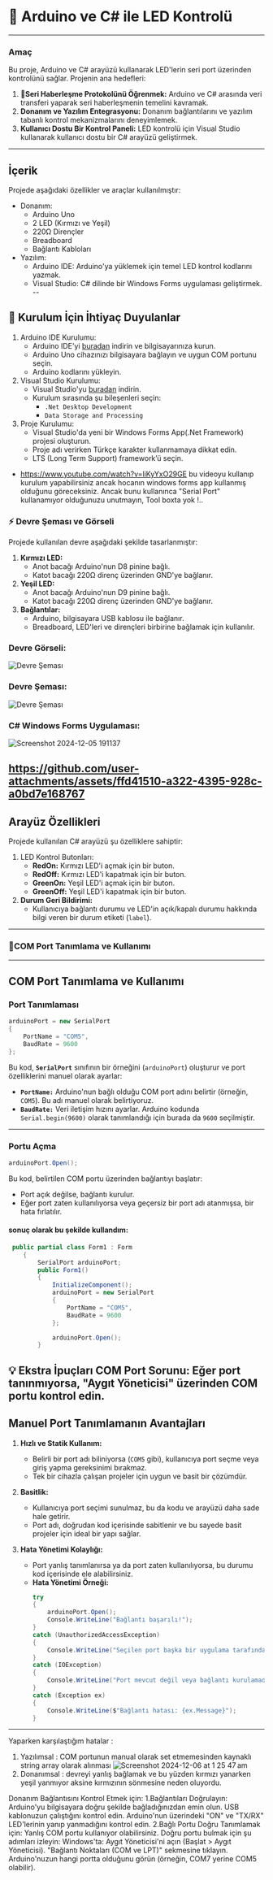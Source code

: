 # 🌟 Arduino ve C# ile LED Kontrolü 
---
### Amaç
Bu proje, Arduino ve C# arayüzü kullanarak LED'lerin seri port üzerinden kontrolünü sağlar. Projenin ana hedefleri:
1. **📡Seri Haberleşme Protokolünü Öğrenmek:** Arduino ve C# arasında veri transferi yaparak seri haberleşmenin temelini kavramak.
2. **Donanım ve Yazılım Entegrasyonu:** Donanım bağlantılarını ve yazılım tabanlı kontrol mekanizmalarını deneyimlemek.
3. **Kullanıcı Dostu Bir Kontrol Paneli:** LED kontrolü için Visual Studio kullanarak kullanıcı dostu bir C# arayüzü geliştirmek.
---
## İçerik
Projede aşağıdaki özellikler ve araçlar kullanılmıştır:
- Donanım:
  - Arduino Uno
  - 2 LED (Kırmızı ve Yeşil)
  - 220Ω Dirençler
  - Breadboard
  - Bağlantı Kabloları
- Yazılım:
  - Arduino IDE: Arduino'ya yüklemek için temel LED kontrol kodlarını yazmak.
  - Visual Studio: C# dilinde bir Windows Forms uygulaması geliştirmek.
--
## 🔧 Kurulum İçin İhtiyaç Duyulanlar
1. Arduino IDE Kurulumu:
   - Arduino IDE'yi [buradan](https://www.arduino.cc/en/software) indirin ve bilgisayarınıza kurun.
   - Arduino Uno cihazınızı bilgisayara bağlayın ve uygun COM portunu seçin.
   - Arduino kodlarını yükleyin.
2. Visual Studio Kurulumu:
   - Visual Studio'yu [buradan](https://visualstudio.microsoft.com/downloads/) indirin.
   - Kurulum sırasında şu bileşenleri seçin:
     - `.Net Desktop Development`
     - `Data Storage and Processing`
3. Proje Kurulumu:
   - Visual Studio'da yeni bir Windows Forms App(.Net Framework) projesi oluşturun.
   - Proje adı verirken Türkçe karakter kullanmamaya dikkat edin.
   - LTS (Long Term Support) framework’ü seçin.
  
- https://www.youtube.com/watch?v=liKyYxO29GE bu videoyu kullanıp kurulum yapabilirsiniz ancak hocanın windows forms app kullanmış olduğunu göreceksiniz. Ancak bunu kullanınca "Serial Port" kullanamıyor olduğunuzu unutmayın, Tool boxta yok !..

### ⚡ Devre Şeması ve Görseli 
Projede kullanılan devre aşağıdaki şekilde tasarlanmıştır:
1. **Kırmızı LED:**
   - Anot bacağı Arduino'nun D8 pinine bağlı.
   - Katot bacağı 220Ω direnç üzerinden GND'ye bağlanır.
2. **Yeşil LED:**
   - Anot bacağı Arduino'nun D9 pinine bağlı.
   - Katot bacağı 220Ω direnç üzerinden GND'ye bağlanır.
3. **Bağlantılar:**
   - Arduino, bilgisayara USB kablosu ile bağlanır.
   - Breadboard, LED'leri ve dirençleri birbirine bağlamak için kullanılır.
### Devre Görseli:
![Devre Şeması](https://github.com/user-attachments/assets/951808c5-f4dc-4462-8462-5a895223e429)

### Devre Şeması:
![Devre Şeması](https://github.com/user-attachments/assets/9d59806b-51db-40e1-8381-89ed14ba55b2)

### C# Windows Forms Uygulaması:
![Screenshot 2024-12-05 191137](https://github.com/user-attachments/assets/92dae0aa-5278-4dd2-964e-b3758c047ffd)

https://github.com/user-attachments/assets/ffd41510-a322-4395-928c-a0bd7e168767
---
## Arayüz Özellikleri
Projede kullanılan C# arayüzü şu özelliklere sahiptir:
1. LED Kontrol Butonları:
   - **RedOn:** Kırmızı LED'i açmak için bir buton.
   - **RedOff:** Kırmızı LED'i kapatmak için bir buton.
   - **GreenOn:** Yeşil LED'i açmak için bir buton.
   - **GreenOff:** Yeşil LED'i kapatmak için bir buton.
2. **Durum Geri Bildirimi:**
   - Kullanıcıya bağlantı durumu ve LED'in açık/kapalı durumu hakkında bilgi veren bir durum etiketi (`label`).
---
### 🔌COM Port Tanımlama ve Kullanımı
---
## COM Port Tanımlama ve Kullanımı
### Port Tanımlaması
```csharp
arduinoPort = new SerialPort
{
    PortName = "COM5",
    BaudRate = 9600
};
```
Bu kod, **`SerialPort`** sınıfının bir örneğini (`arduinoPort`) oluşturur ve port özelliklerini manuel olarak ayarlar:
- **`PortName:`** Arduino'nun bağlı olduğu COM port adını belirtir (örneğin, `COM5`). Bu adı manuel olarak belirtiyoruz.
- **`BaudRate:`** Veri iletişim hızını ayarlar. Arduino kodunda `Serial.begin(9600)` olarak tanımlandığı için burada da `9600` seçilmiştir.

---
### **Portu Açma**
```csharp
arduinoPort.Open();
```

Bu kod, belirtilen COM portu üzerinden bağlantıyı başlatır:
- Port açık değilse, bağlantı kurulur.
- Eğer port zaten kullanılıyorsa veya geçersiz bir port adı atanmışsa, bir hata fırlatılır.

#### sonuç olarak bu şekilde kullandım:
```csharp
 public partial class Form1 : Form
    {
        SerialPort arduinoPort;
        public Form1()
        {
            InitializeComponent();
            arduinoPort = new SerialPort
            {
                PortName = "COM5",
                BaudRate = 9600
            };

            arduinoPort.Open();
        }
```

💡 Ekstra İpuçları
COM Port Sorunu: Eğer port tanınmıyorsa, "Aygıt Yöneticisi" üzerinden COM portu kontrol edin.
---
## **Manuel Port Tanımlamanın Avantajları**

1. **Hızlı ve Statik Kullanım:**
   - Belirli bir port adı biliniyorsa (`COM5` gibi), kullanıcıya port seçme veya giriş yapma gereksinimi bırakmaz.
   - Tek bir cihazla çalışan projeler için uygun ve basit bir çözümdür.

2. **Basitlik:**
   - Kullanıcıya port seçimi sunulmaz, bu da kodu ve arayüzü daha sade hale getirir.
   - Port adı, doğrudan kod içerisinde sabitlenir ve bu sayede basit projeler için ideal bir yapı sağlar.

3. **Hata Yönetimi Kolaylığı:**
   - Port yanlış tanımlanırsa ya da port zaten kullanılıyorsa, bu durumu kod içerisinde ele alabilirsiniz.
   - **Hata Yönetimi Örneği:**
     ```csharp
     try
     {
         arduinoPort.Open();
         Console.WriteLine("Bağlantı başarılı!");
     }
     catch (UnauthorizedAccessException)
     {
         Console.WriteLine("Seçilen port başka bir uygulama tarafından kullanılıyor.");
     }
     catch (IOException)
     {
         Console.WriteLine("Port mevcut değil veya bağlantı kurulamadı.");
     }
     catch (Exception ex)
     {
         Console.WriteLine($"Bağlantı hatası: {ex.Message}");
     }
     ```
---

Yaparken karşılaştığım hatalar : 
1. Yazılımsal : COM portunun manual olarak set etmemesinden kaynaklı string array olarak alınması
![Screenshot 2024-12-06 at 1 25 47 am](https://github.com/user-attachments/assets/ab3e012f-c216-4a64-ba21-403fac513905)
2. Donanımsal : devreyi yanlış bağlamak ve bu yüzden kırmızı yanarken yeşil yanmıyor aksine kırmızının sönmesine neden oluyordu.

Donanım Bağlantısını Kontrol Etmek için:
1.Bağlantıları Doğrulayın:
Arduino'yu bilgisayara doğru şekilde bağladığınızdan emin olun. USB kablonuzun çalıştığını kontrol edin.
Arduino'nun üzerindeki "ON" ve "TX/RX" LED'lerinin yanıp yanmadığını kontrol edin.
2.Bağlı Portu Doğru Tanımlamak için:
Yanlış COM portu kullanıyor olabilirsiniz. Doğru portu bulmak için şu adımları izleyin:
Windows'ta: Aygıt Yöneticisi'ni açın (Başlat > Aygıt Yöneticisi).
"Bağlantı Noktaları (COM ve LPT)" sekmesine tıklayın.
Arduino'nuzun hangi portta olduğunu görün (örneğin, COM7 yerine COM5 olabilir).
